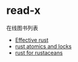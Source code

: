 # read-x
在线图书列表
+ [Effective rust](https://effective-rust.czyt.tech)
+ [rust atomics and locks](https://atomics.czyt.tech)
+ [rust for rustaceans](https://rust-for-rustaceans.czyt.tech)
